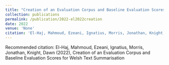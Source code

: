 ```yaml
---
title: "Creation of an Evaluation Corpus and Baseline Evaluation Scores for Welsh Text Summarisation"
collection: publications
permalink: /publication/2022-el2022creation
date: 2022
venue: 'None'
citation: 'El-Haj, Mahmoud, Ezeani, Ignatius, Morris, Jonathan, Knight, Dawn (2022), Creation of an Evaluation Corpus and Baseline Evaluation Scores for Welsh Text Summarisation'
---
```

Recommended citation: El-Haj, Mahmoud, Ezeani, Ignatius, Morris, Jonathan, Knight, Dawn (2022), Creation of an Evaluation Corpus and Baseline Evaluation Scores for Welsh Text Summarisation